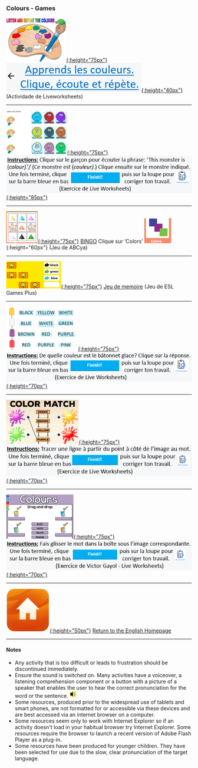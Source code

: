<head>
<!-- Global site tag (gtag.js) - Google Analytics -->
<script async src="https://www.googletagmanager.com/gtag/js?id=UA-160613202-2"></script>
<script>
  window.dataLayer = window.dataLayer || [];
  function gtag(){dataLayer.push(arguments);}
  gtag('js', new Date());

  gtag('config', 'UA-160613202-2');
</script>
</head>

### Colours - Games

[![lvwkcol1](/images/lvwkcol1.PNG){:height="75px"}](https://www.liveworksheets.com/worksheets/en/English_as_a_Second_Language_(ESL)/Colours/Listen_and_Repeat_the_colours_vg3506tj) [![lvwkcol1bfr](/images/lvwkcol1bfr.PNG){:height="40px"}](https://www.liveworksheets.com/worksheets/en/English_as_a_Second_Language_(ESL)/Colours/Listen_and_Repeat_the_colours_vg3506tj) (Actividade de Liveworksheets)  

***

[![lvwkcol2](/images/lvwkcol2.PNG){:height="75px"}](https://www.liveworksheets.com/worksheets/en/English_as_a_Second_Language_(ESL)/Colours/Colours_eh11544nn) [![lvwkcol2bfr](/images/lvwkcol2bfr.PNG){:height="85px"}](https://www.liveworksheets.com/worksheets/en/English_as_a_Second_Language_(ESL)/Colours/Colours_eh11544nn)   

***

[![cobi](/images/cobi.PNG){:height="75px"}](http://www.abcya.com/shapes_colors_bingo.htm) [BINGO](http://www.abcya.com/shapes_colors_bingo.htm) Clique sur ‘Colors’ ![cobi2](/images/cobi2.PNG){:height="60px"} (Jeu de ABCya)    

***  

[![cmem](/images/cmem.PNG){:height="75px"}](https://www.eslgamesplus.com/colors-vocabulary-esl-memory-game/) [Jeu de memoire](https://www.eslgamesplus.com/colors-vocabulary-esl-memory-game/) (Jeu de ESL Games Plus)    

***

[![lvwkcol4](/images/lvwkcol4.PNG){:height="75px"}](https://www.liveworksheets.com/worksheets/en/English_as_a_Second_Language_(ESL)/Colours/Colores_gs14225mz) [![lvwkcol4bfr](/images/lvwkcol4bfr.PNG){:height="70px"}](https://www.liveworksheets.com/worksheets/en/English_as_a_Second_Language_(ESL)/Colours/Colores_gs14225mz)

***

[![lvwkcol6](/images/lvwkcol6.PNG){:height="75px"}](https://www.liveworksheets.com/worksheets/en/English_as_a_Second_Language_(ESL)/Colours/Colores_gs14225mz) [![lvwkcol6bfr](/images/lvwkcol6bfr.PNG){:height="70px"}](https://www.liveworksheets.com/worksheets/en/English_as_a_Second_Language_(ESL)/Colours/Colores_gs14225mz)

***

[![lvwkcol7](/images/lvwkcol7.PNG){:height="75px"}](https://www.liveworksheets.com/worksheets/en/English_as_a_Second_Language_(ESL)/Colours/Colores_gs14225mz) [![lvwkcol7bfr](/images/lvwkcol7bfr.PNG){:height="70px"}](https://www.liveworksheets.com/worksheets/en/English_as_a_Second_Language_(ESL)/Colours/Colores_gs14225mz)


***
[![home](/images/home.png){:height="50px"}](https://english-homework.github.io/KidooLand) [Return to the English Homepage](https://english-homework.github.io/KidooLand)

***

#### Notes
* Any activity that is too difficult or leads to frustration should be discontinued immediately.
* Ensure the sound is switched on. Many activities have a voiceover, a listening comprehension component or a button with a picture of a speaker that enables the user to hear the correct pronunciation for the word or the sentence. ![spkr2](/images/spkr2.PNG)
* Some resources, produced prior to the widespread use of tablets and smart phones, are not formatted for or accessible via these devices and are best accessed via an internet browser on a computer.
* Some resources seem only to work with Internet Explorer so if an activity doesn't load in your habitual browser try Internet Explorer. Some resources require the browser to launch a recent version of Adobe Flash Player as a plug-in.
* Some resources have been produced for younger children. They have been selected for use due to the slow, clear pronunciation of the target language.

<!--[![bcol](/images/bcol.PNG)](https://learnenglishkids.britishcouncil.org/en/word-games/colours) [Match colours and their names 1](https://learnenglishkids.britishcouncil.org/en/word-games/colours)  
Clica no altifalante para ouvir a palavra. Depois, clica na palavra seguido pelo rectângulo cinzento por baixo da imagem correcta./Click on the speaker to hear the word. Then click on the word itself followed by the grey space below the correct picture.
[![ccol](/images/ccol.PNG)](https://englishflashgames.blogspot.pt/2008/05/colours-game.html) [Match  colours and their names 2](https://englishflashgames.blogspot.pt/2008/05/colours-game.html)  
   Play **beginner** level/Joga no nível **beginner**
Play some [spelling games](http://www.mes-games.com/colors.php)  
   Click on the **‘Spelling’** section/Jogos de ortografia - clica no **Spelling**
   ‘Missile defence’ [![mdef](/images/mdef.PNG)](http://www.mes-games.com/colors.php)  
   Choose the correct spelling then click on the red button./Escolhe a ortografia certa e clica no botão vermelho.
   ‘Collect the stars’ [![star](/images/star.PNG)](http://www.mes-games.com/colors.php)  
   Click on the letters to spell the colour then click on ‘Check’./Clica nas letras no ecrã para soletrar a cor e clica no ‘check’.  
-->


